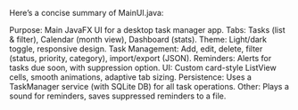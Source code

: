 Here’s a concise summary of MainUI.java:

Purpose: Main JavaFX UI for a desktop task manager app.
Tabs: Tasks (list & filter), Calendar (month view), Dashboard (stats).
Theme: Light/dark toggle, responsive design.
Task Management: Add, edit, delete, filter (status, priority, category), import/export (JSON).
Reminders: Alerts for tasks due soon, with suppression option.
UI: Custom card-style ListView cells, smooth animations, adaptive tab sizing.
Persistence: Uses a TaskManager service (with SQLite DB) for all task operations.
Other: Plays a sound for reminders, saves suppressed reminders to a file.
